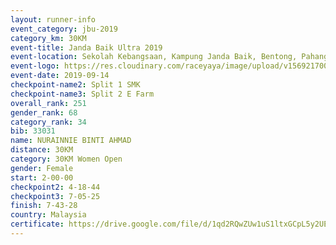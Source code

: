 ```yaml
---
layout: runner-info 
event_category: jbu-2019 
category_km: 30KM 
event-title: Janda Baik Ultra 2019 
event-location: Sekolah Kebangsaan, Kampung Janda Baik, Bentong, Pahang, Malaysia 
event-logo: https://res.cloudinary.com/raceyaya/image/upload/v1569217009/logo/janda-baik_vch1pc.jpg 
event-date: 2019-09-14 
checkpoint-name2: Split 1 SMK 
checkpoint-name3: Split 2 E Farm 
overall_rank: 251
gender_rank: 68
category_rank: 34
bib: 33031
name: NURAINNIE BINTI AHMAD
distance: 30KM
category: 30KM Women Open
gender: Female
start: 2-00-00
checkpoint2: 4-18-44
checkpoint3: 7-05-25
finish: 7-43-28
country: Malaysia
certificate: https://drive.google.com/file/d/1qd2RQwZUw1uS1ltxGCpL5y2UEyxG669p/view?usp=sharing
---
```

